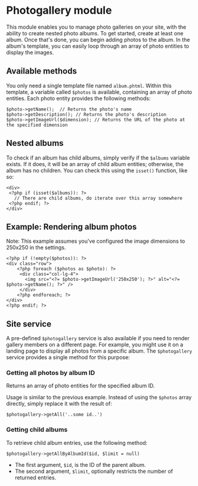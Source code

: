 
Photogallery module
=====

This module enables you to manage photo galleries on your site, with the ability to create nested photo albums. To get started, create at least one album. Once that's done, you can begin adding photos to the album. In the album's template, you can easily loop through an array of photo entities to display the images.

## Available methods

You only need a single template file named `album.phtml`.  Within this template, a variable called `$photos` is available, containing an array of photo entities. Each photo entity provides the following methods:

    $photo->getName();  // Returns the photo's name
    $photo->getDescription(); // Returns the photo's description
    $photo->getImageUrl($dimension); // Returns the URL of the photo at the specified dimension

## Nested albums

To check if an album has child albums, simply verify if the `$albums` variable exists. If it does, it will be an array of child album entities; otherwise, the album has no children. You can check this using the `isset()` function, like so:
 

    <div>
     <?php if (isset($albums)): ?>
       // There are child albums, do iterate over this array somewhere
     <?php endif; ?>
    </div>


## Example: Rendering album photos

Note: This example assumes you've configured the image dimensions to 250x250 in the settings.

    <?php if (!empty($photos)): ?>
    <div class="row">
	    <?php foreach ($photos as $photo): ?>
	     <div class="col-lg-4">
	       <img src="<?= $photo->getImageUrl('250x250'); ?>" alt="<?= $photo->getName(); ?>" />
	     </div>
	    <?php endforeach; ?>
    </div>
    <?php endif; ?>

## Site service

A pre-defined `$photogallery` service is also available if you need to render gallery members on a different page. For example, you might use it on a landing page to display all photos from a specific album. The `$photogallery` service provides a single method for this purpose:

### Getting all photos by album ID

Returns an array of photo entities for the specified album ID.

Usage is similar to the previous example. Instead of using the `$photos` array directly, simply replace it with the result of:

`$photogallery->getAll('..some id..')`

### Getting child albums

To retrieve child album entries, use the following method:

`$photogallery->getAllByAlbumId($id, $limit = null)`

-   The first argument, `$id`, is the ID of the parent album. 
-   The second argument, `$limit`, optionally restricts the number of returned entries.
